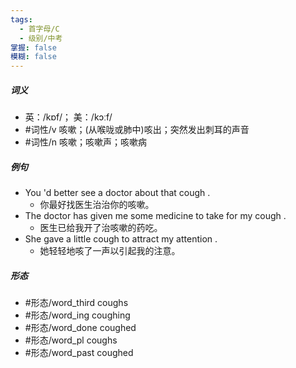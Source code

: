 ```yaml
---
tags:
  - 首字母/C
  - 级别/中考
掌握: false
模糊: false
---
```

##### 词义
- 英：/kɒf/； 美：/kɔːf/
- #词性/v  咳嗽；(从喉咙或肺中)咳出；突然发出刺耳的声音
- #词性/n  咳嗽；咳嗽声；咳嗽病
##### 例句
- You 'd better see a doctor about that cough .
	- 你最好找医生治治你的咳嗽。
- The doctor has given me some medicine to take for my cough .
	- 医生已给我开了治咳嗽的药吃。
- She gave a little cough to attract my attention .
	- 她轻轻地咳了一声以引起我的注意。
##### 形态
- #形态/word_third coughs
- #形态/word_ing coughing
- #形态/word_done coughed
- #形态/word_pl coughs
- #形态/word_past coughed
